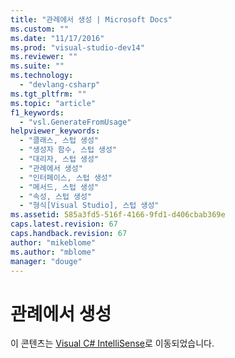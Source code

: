 ```yaml
---
title: "관례에서 생성 | Microsoft Docs"
ms.custom: ""
ms.date: "11/17/2016"
ms.prod: "visual-studio-dev14"
ms.reviewer: ""
ms.suite: ""
ms.technology: 
  - "devlang-csharp"
ms.tgt_pltfrm: ""
ms.topic: "article"
f1_keywords: 
  - "vsl.GenerateFromUsage"
helpviewer_keywords: 
  - "클래스, 스텁 생성"
  - "생성자 함수, 스텁 생성"
  - "대리자, 스텁 생성"
  - "관례에서 생성"
  - "인터페이스, 스텁 생성"
  - "메서드, 스텁 생성"
  - "속성, 스텁 생성"
  - "형식[Visual Studio], 스텁 생성"
ms.assetid: 585a3fd5-516f-4166-9fd1-d406cbab369e
caps.latest.revision: 67
caps.handback.revision: 67
author: "mikeblome"
ms.author: "mblome"
manager: "douge"
---
```

# 관례에서 생성
이 콘텐츠는 [Visual C\# IntelliSense](../Topic/Visual%20C%23%20IntelliSense.md)로 이동되었습니다.